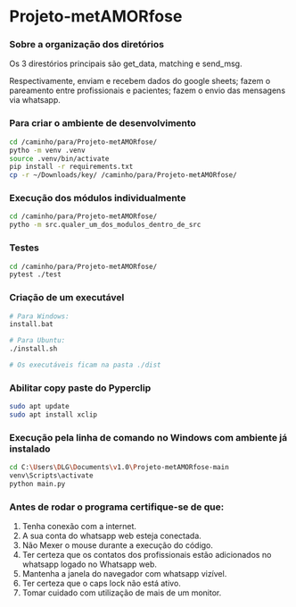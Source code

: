 # Projeto-metAMORfose

### Sobre a organização dos diretórios
Os 3 direstórios principais são get_data, matching e send_msg.

Respectivamente, enviam e recebem dados do google sheets; fazem o pareamento entre profissionais e pacientes; fazem o envio das mensagens via whatsapp.


### Para criar o ambiente de desenvolvimento
```bash
cd /caminho/para/Projeto-metAMORfose/
pytho -m venv .venv
source .venv/bin/activate
pip install -r requirements.txt
cp -r ~/Downloads/key/ /caminho/para/Projeto-metAMORfose/
```

### Execução dos módulos individualmente 
```bash
cd /caminho/para/Projeto-metAMORfose/
pytho -m src.qualer_um_dos_modulos_dentro_de_src
```

### Testes
```bash
cd /caminho/para/Projeto-metAMORfose/
pytest ./test
```

### Criação de um executável
```bash
# Para Windows:
install.bat

# Para Ubuntu:
./install.sh

# Os executáveis ficam na pasta ./dist
```

### Abilitar copy paste do Pyperclip
```bash
sudo apt update
sudo apt install xclip
```


### Execução pela linha de comando no Windows com ambiente já instalado
```bash
cd C:\Users\DLG\Documents\v1.0\Projeto-metAMORfose-main
venv\Scripts\activate
python main.py
```

### Antes de rodar o programa certifique-se de que:
1. Tenha conexão com a internet.
2. A sua conta do whatsapp web esteja conectada.
3. Não Mexer o mouse durante a execução do código.
4. Ter certeza que os contatos dos profissionais estão adicionados no whatsapp logado no Whatsapp web.
5. Mantenha a janela do navegador com whatsapp vizível.
6. Ter certeza que o caps lock não está ativo.
7. Tomar cuidado com utilização de mais de um monitor.
